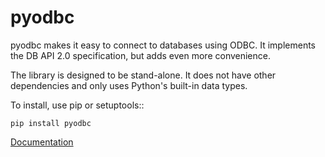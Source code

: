 
# pyodbc

pyodbc makes it easy to connect to databases using ODBC.  It implements the DB
API 2.0 specification, but adds even more convenience.

The library is designed to be stand-alone.  It does not have other dependencies
and only uses Python's built-in data types.

To install, use pip or setuptools::

    pip install pyodbc

[Documentation](http://mkleehammer.github.io/pyodbc)
